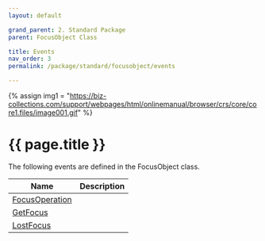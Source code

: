 ```yaml
---
layout: default

grand_parent: 2. Standard Package
parent: FocusObject Class

title: Events
nav_order: 3
permalink: /package/standard/focusobject/events

---
```

{% assign img1 = "https://biz-collections.com/support/webpages/html/onlinemanual/browser/crs/core/core1.files/image001.gif" %}


# {{ page.title }}

The following events are defined in the FocusObject class.

|Name       |  Description |
|----------	|--------------|
|[FocusOperation](/package/standard/focusobject/methods/focusOperation)       | |
|[GetFocus](/package/standard/focusobject/methods/GetFocus)       | |
|[LostFocus](/package/standard/focusobject/methods/lostFocus)       | |